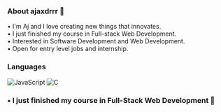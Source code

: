 ### About ajaxdrrr 👾
• I'm Aj and I love creating new things that innovates.<br>
• I just finished my course in Full-stack Web Development.<br>
• Interested in Software Development and Web Development.<br>
• Open for entry level jobs and internship.<br>
### Languages
![JavaScript](https://img.shields.io/badge/-JavaScript-yellow?style=flat&logo=javascript&logoColor=white)
![C](https://img.shields.io/badge/-C-yellow?style=flat&logo=C&logoColor=white)
### • I just finished my course in Full-Stack Web Development 🌱



<!--
**ajaxdrrr/ajaxdrrr** is a ✨ _special_ ✨ repository because its `README.md` (this file) appears on your GitHub profile.

Here are some ideas to get you started:

- 🔭 I’m currently working on ...
-  I’m currently learning ...
- 👯 I’m looking to collaborate on ...
- 🤔 I’m looking for help with ...
- 💬 Ask me about ...
- 📫 How to reach me: ...
- 😄 Pronouns: ...
- ⚡ Fun fact: ...
-->

